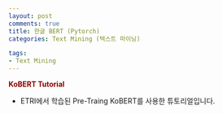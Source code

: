 ```yaml
---
layout: post
comments: true
title: 한글 BERT (Pytorch)
categories: Text Mining (텍스트 마이닝)

tags:
- Text Mining
---
```


**<span style='color:DarkRed'>KoBERT Tutorial</span>**

- ETRI에서 학습된 Pre-Traing KoBERT를 사용한 튜토리얼입니다.

